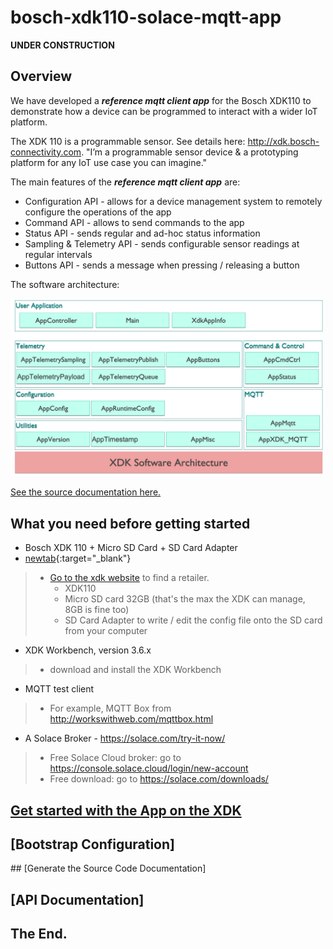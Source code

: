 # bosch-xdk110-solace-mqtt-app

**UNDER CONSTRUCTION**

## Overview
We have developed a **_reference mqtt client app_** for the Bosch XDK110 to demonstrate how a device can be programmed to interact with a wider IoT platform.

The XDK 110 is a programmable sensor. See details here: http://xdk.bosch-connectivity.com. "I’m a programmable sensor device & a prototyping platform for any IoT use case you can imagine."

The main features of the **_reference mqtt client app_** are:
- Configuration API - allows for a device management system to remotely configure the operations of the app
- Command API - allows to send commands to the app
- Status API - sends regular and ad-hoc status information
- Sampling & Telemetry API - sends configurable sensor readings at regular intervals
- Buttons API - sends a message when pressing / releasing a button

The software architecture:
<p align="left"><img src="./doxygen/resources/solace-app-sw-architecture.png" width=500 /></p>

[See the source documentation here.](./docs/README.md)

## What you need before getting started

- Bosch XDK 110 + Micro SD Card + SD Card Adapter
- [newtab](http://google.com "Giiidd"){:target="_blank"}
> - <a href="https://xdk.bosch-connectivity.com/buy-xdk" target="_blank">Go to the xdk website</a> to find a retailer.
  >   - XDK110
  >   - Micro SD card 32GB (that's the max the XDK can manage, 8GB is fine too)
  >   - SD Card Adapter to write / edit the config file onto the SD card from your computer
- XDK Workbench, version 3.6.x
> - download and install the XDK Workbench
- MQTT test client
> - For example, MQTT Box from http://workswithweb.com/mqttbox.html
- A Solace Broker - https://solace.com/try-it-now/
> - Free Solace Cloud broker: go to https://console.solace.cloud/login/new-account
> - Free download: go to https://solace.com/downloads/

## [Get started with the App on the XDK](./doc/GetStarted.md)

## [Bootstrap Configuration]

## [Generate the Source Code Documentation]

## [API Documentation]


## The End.

